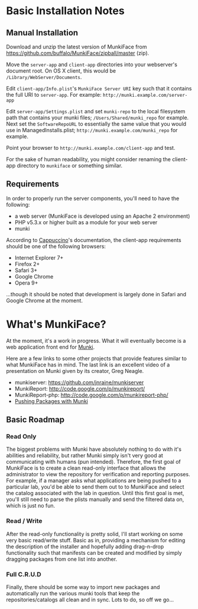 # Basic Installation Notes #


## Manual Installation

Download and unzip the latest version of MunkiFace from
https://github.com/buffalo/MunkiFace/zipball/master (zip).


Move the `server-app` and `client-app` directories into your webserver's
document root. On OS X client, this would be `/Library/WebServer/Documents`.


Edit `client-app/Info.plist`'s `MunkiFace Server URI` key such that it contains
the full URI to `server-app`. For example: `http://munki.example.com/server-app`

Edit `server-app/Settings.plist` and set `munki-repo` to the local filesystem
path that contains your munki files; `/Users/Shared/munki_repo` for example.
Next set the `SoftwareRepoURL` to essentially the same value that you would use
in ManagedInstalls.plist; `http://munki.example.com/munki_repo` for example.


Point your browser to `http://munki.example.com/client-app` and test.


For the sake of human readability, you might consider renaming the client-app
directory to `munkiface` or something similar.


## Requirements
In order to properly run the server components, you'll need to have the
following:

* a web server (MunkiFace is developed using an Apache 2 environment)
* PHP v5.3.x or higher built as a module for your web server
* munki

According to [Cappuccino](http://cappuccino.org/learn/)'s documentation, the
client-app requirements should be one of the following browsers:

* Internet Explorer 7+
* Firefox 2+
* Safari 3+
* Google Chrome
* Opera 9+

...though it should be noted that development is largely done in Safari and
Google Chrome at the moment.


# What's MunkiFace? #
At the moment, it's a work in progress. What it will eventually become is a web
application front end for [Munki](http://code.google.com/p/munki/).


Here are a few links to some other projects that provide features similar to
what MunkiFace has in mind. The last link is an excellent video of a
presentation on Munki given by its creator, Greg Neagle.

* munkiserver: https://github.com/jnraine/munkiserver
* MunkiReport: http://code.google.com/p/munkireport/
* MunkiReport-php: http://code.google.com/p/munkireport-php/
* [Pushing Packages with Munki](http://documentation.macsysadmin.se/2011/computer/Pushing_Packages_with_Munki.m4v)

## Basic Roadmap ##

### Read Only ###
The biggest problems with Munki have absolutely nothing to do with it's
abilities and reliability, but rather Munki simply isn't very good at
communicating with humans (pun intended). Therefore, the first goal of MunkiFace
is to create a clean read-only interface that allows the administrator to view
the repository for verification and reporting purposes. For example, if a
manager asks what applications are being pushed to a particular lab, you'd be
able to send them out to to MunkiFace and select the catalog associated with the
lab in question. Until this first goal is met, you'll still need to parse the
plists manually and send the filtered data on, which is just no fun.


### Read / Write ###
After the read-only functionality is pretty solid, I'll start working on some
very basic read/write stuff. Basic as in, providing a mechanism for editing the
description of the installer and hopefully adding drag-n-drop functionality such
that manifests can be created and modified by simply dragging packages from one
list into another.


### Full C.R.U.D ###
Finally, there should be some way to import new packages and automatically run
the various munki tools that keep the repositories/catalogs all clean and in
sync. Lots to do, so off we go...

